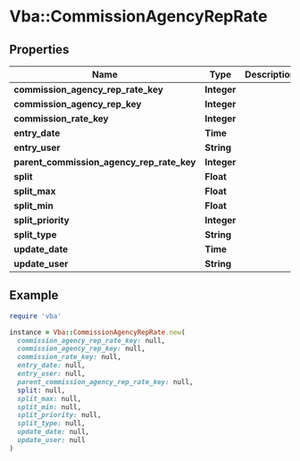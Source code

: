 # Vba::CommissionAgencyRepRate

## Properties

| Name | Type | Description | Notes |
| ---- | ---- | ----------- | ----- |
| **commission_agency_rep_rate_key** | **Integer** |  |  |
| **commission_agency_rep_key** | **Integer** |  |  |
| **commission_rate_key** | **Integer** |  |  |
| **entry_date** | **Time** |  | [optional] |
| **entry_user** | **String** |  | [optional] |
| **parent_commission_agency_rep_rate_key** | **Integer** |  | [optional] |
| **split** | **Float** |  | [optional] |
| **split_max** | **Float** |  | [optional] |
| **split_min** | **Float** |  | [optional] |
| **split_priority** | **Integer** |  | [optional] |
| **split_type** | **String** |  | [optional] |
| **update_date** | **Time** |  | [optional] |
| **update_user** | **String** |  | [optional] |

## Example

```ruby
require 'vba'

instance = Vba::CommissionAgencyRepRate.new(
  commission_agency_rep_rate_key: null,
  commission_agency_rep_key: null,
  commission_rate_key: null,
  entry_date: null,
  entry_user: null,
  parent_commission_agency_rep_rate_key: null,
  split: null,
  split_max: null,
  split_min: null,
  split_priority: null,
  split_type: null,
  update_date: null,
  update_user: null
)
```

